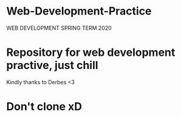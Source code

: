 # Web-Development-Practice
WEB DEVELOPMENT SPRING TERM 2020

# Repository for web development practive, just chill

Kindly thanks to Derbes <3

# Don't clone xD
